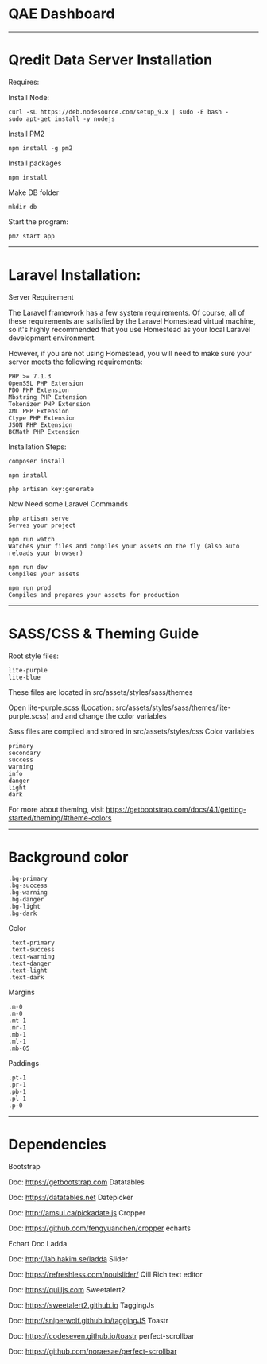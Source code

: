 # QAE Dashboard

---

# Qredit Data Server Installation

Requires:

Install Node:

```
curl -sL https://deb.nodesource.com/setup_9.x | sudo -E bash -
sudo apt-get install -y nodejs
```

Install PM2

```
npm install -g pm2
```

Install packages

```
npm install
```

Make DB folder

```
mkdir db
```

Start the program:

```
pm2 start app
```

---

# Laravel Installation:

Server Requirement

The Laravel framework has a few system requirements. Of course, all of these requirements are satisfied by the Laravel Homestead virtual machine, so it's highly recommended that you use Homestead as your local Laravel development environment.

However, if you are not using Homestead, you will need to make sure your server meets the following requirements:

    PHP >= 7.1.3
    OpenSSL PHP Extension
    PDO PHP Extension
    Mbstring PHP Extension
    Tokenizer PHP Extension
    XML PHP Extension
    Ctype PHP Extension
    JSON PHP Extension
    BCMath PHP Extension

Installation Steps:

    composer install

    npm install

    php artisan key:generate

Now Need some Laravel Commands

    php artisan serve
    Serves your project

    npm run watch
    Watches your files and compiles your assets on the fly (also auto reloads your browser)

    npm run dev
    Compiles your assets

    npm run prod
    Compiles and prepares your assets for production

---

# SASS/CSS & Theming Guide

Root style files:

    lite-purple
    lite-blue

These files are located in src/assets/styles/sass/themes

Open lite-purple.scss (Location: src/assets/styles/sass/themes/lite-purple.scss) and and change the color variables

Sass files are compiled and strored in src/assets/styles/css
Color variables

    primary
    secondary
    success
    warning
    info
    danger
    light
    dark

For more about theming, visit https://getbootstrap.com/docs/4.1/getting-started/theming/#theme-colors

---

# Background color

    .bg-primary
    .bg-success
    .bg-warning
    .bg-danger
    .bg-light
    .bg-dark

Color

    .text-primary
    .text-success
    .text-warning
    .text-danger
    .text-light
    .text-dark

Margins

    .m-0
    .m-0
    .mt-1
    .mr-1
    .mb-1
    .ml-1
    .mb-05

Paddings

    .pt-1
    .pr-1
    .pb-1
    .pl-1
    .p-0

---

# Dependencies

Bootstrap

Doc: https://getbootstrap.com
Datatables

Doc: https://datatables.net
Datepicker

Doc: http://amsul.ca/pickadate.js
Cropper

Doc: https://github.com/fengyuanchen/cropper
echarts

Echart Doc
Ladda

Doc: http://lab.hakim.se/ladda
Slider

Doc: https://refreshless.com/nouislider/
Qill Rich text editor

Doc: https://quilljs.com
Sweetalert2

Doc: https://sweetalert2.github.io
TaggingJs

Doc: http://sniperwolf.github.io/taggingJS
Toastr

Doc: https://codeseven.github.io/toastr
perfect-scrollbar

Doc: https://github.com/noraesae/perfect-scrollbar
